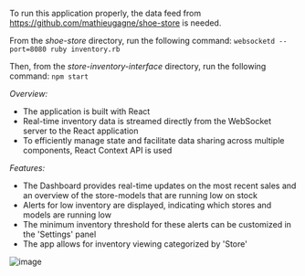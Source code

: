 To run this application properly, the data feed from https://github.com/mathieugagne/shoe-store is needed.

From the _shoe-store_ directory, run the following command:
`websocketd --port=8080 ruby inventory.rb`

Then, from the _store-inventory-interface_ directory, run the following command:
`npm start`

*Overview:*
- The application is built with React
- Real-time inventory data is streamed directly from the WebSocket server to the React application
- To efficiently manage state and facilitate data sharing across multiple components, React Context API is used

*Features:*
- The Dashboard provides real-time updates on the most recent sales and an overview of the store-models that are running low on stock
- Alerts for low inventory are displayed, indicating which stores and models are running low
- The minimum inventory threshold for these alerts can be customized in the 'Settings' panel
- The app allows for inventory viewing categorized by 'Store'

![image](https://github.com/gitface4/store-inventory-interface/assets/139724361/e216eb41-1c92-4fb3-9114-3372ec322548)
